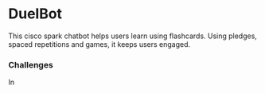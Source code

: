 # DuelBot
This cisco spark chatbot helps users learn using flashcards. Using pledges, spaced repetitions and games, it keeps users engaged.

### Challenges
In 
